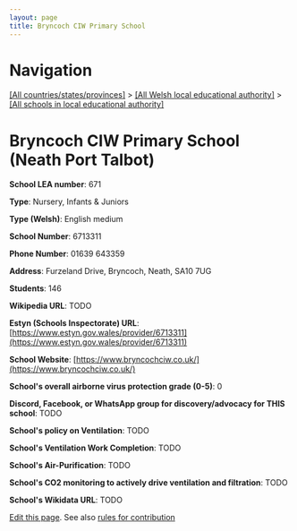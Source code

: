 ```yaml
---
layout: page
title: Bryncoch CIW Primary School
---
```

# Navigation

[[All countries/states/provinces]](../../..) > [[All Welsh local educational authority]](../..) > [[All schools in local educational authority]](..)

# Bryncoch CIW Primary School (Neath Port Talbot)

**School LEA number**: 671

**Type**: Nursery, Infants & Juniors

**Type (Welsh)**: English medium

**School Number**: 6713311

**Phone Number**: 01639 643359

**Address**: Furzeland Drive, Bryncoch, Neath, SA10 7UG

**Students**: 146

**Wikipedia URL**: TODO

**Estyn (Schools Inspectorate) URL**: [https://www.estyn.gov.wales/provider/6713311](https://www.estyn.gov.wales/provider/6713311)

**School Website**: [https://www.bryncochciw.co.uk/](https://www.bryncochciw.co.uk/)

**School's overall airborne virus protection grade (0-5)**: 0

**Discord, Facebook, or WhatsApp group for discovery/advocacy for THIS school**: TODO

**School's policy on Ventilation**: TODO

**School's Ventilation Work Completion**: TODO

**School's Air-Purification**: TODO

**School's CO2 monitoring to actively drive ventilation and filtration**: TODO

**School's Wikidata URL**: TODO




[Edit this page](https://github.com/VentilationProject/Wales/edit/prif/./Neath_Port_Talbot/Bryncoch_CIW_Primary_School.md). See also [rules for contribution](../../../contribution-rules/)